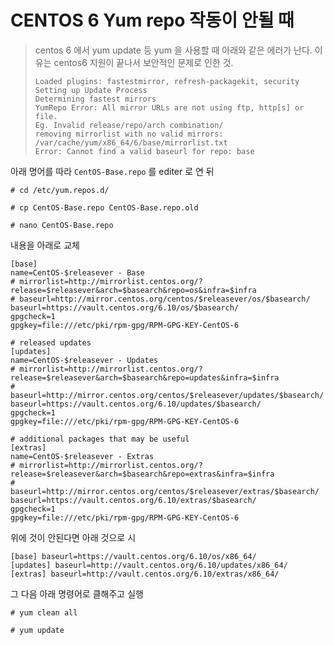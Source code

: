 # CENTOS 6 Yum repo 작동이 안될 때

> centos 6 에서 yum update 등 yum 을 사용할 때 아래와 같은 에러가 난다. 이유는 centos6 지원이 끝나서 보안적인 문제로 인한 것.
>
> ```
> Loaded plugins: fastestmirror, refresh-packagekit, security
> Setting up Update Process
> Determining fastest mirrors
> YumRepo Error: All mirror URLs are not using ftp, http[s] or file.
> Eg. Invalid release/repo/arch combination/
> removing mirrorlist with no valid mirrors: /var/cache/yum/x86_64/6/base/mirrorlist.txt
> Error: Cannot find a valid baseurl for repo: base
> ```

아래 명어를 따라 `CentOS-Base.repo` 를 editer 로 연 뒤

```
# cd /etc/yum.repos.d/

# cp CentOS-Base.repo CentOS-Base.repo.old

# nano CentOS-Base.repo

```

내용을 아래로 교체

```
[base]
name=CentOS-$releasever - Base
# mirrorlist=http://mirrorlist.centos.org/?release=$releasever&arch=$basearch&repo=os&infra=$infra
# baseurl=http://mirror.centos.org/centos/$releasever/os/$basearch/
baseurl=https://vault.centos.org/6.10/os/$basearch/
gpgcheck=1
gpgkey=file:///etc/pki/rpm-gpg/RPM-GPG-KEY-CentOS-6

# released updates
[updates]
name=CentOS-$releasever - Updates
# mirrorlist=http://mirrorlist.centos.org/?release=$releasever&arch=$basearch&repo=updates&infra=$infra
# baseurl=http://mirror.centos.org/centos/$releasever/updates/$basearch/
baseurl=https://vault.centos.org/6.10/updates/$basearch/
gpgcheck=1
gpgkey=file:///etc/pki/rpm-gpg/RPM-GPG-KEY-CentOS-6

# additional packages that may be useful
[extras]
name=CentOS-$releasever - Extras
# mirrorlist=http://mirrorlist.centos.org/?release=$releasever&arch=$basearch&repo=extras&infra=$infra
# baseurl=http://mirror.centos.org/centos/$releasever/extras/$basearch/
baseurl=https://vault.centos.org/6.10/extras/$basearch/
gpgcheck=1
gpgkey=file:///etc/pki/rpm-gpg/RPM-GPG-KEY-CentOS-6
```

위에 것이 안된다면 아래 것으로 시

```
[base] baseurl=https://vault.centos.org/6.10/os/x86_64/ 
[updates] baseurl=http://vault.centos.org/6.10/updates/x86_64/ 
[extras] baseurl=http://vault.centos.org/6.10/extras/x86_64/
```

그 다음 아래 명령어로 클해주고 실행

```
# yum clean all

# yum update
```
